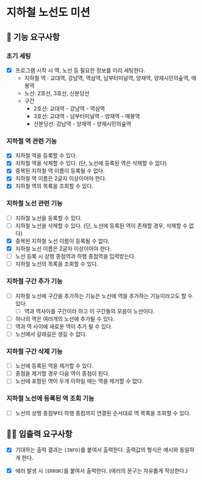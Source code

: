 # 지하철 노선도 미션

## 🚀 기능 요구사항

### 초기 세팅

- [x] 프로그램 시작 시 역, 노선 등 필요한 정보를 미리 세팅한다.
    - 지하철 역 : 교대역, 강남역, 역삼역, 남부터미널역, 양재역, 양재시민의숲역, 매봉역
    - 노선: 2호선, 3호선, 신분당선
    - 구간
        - 2호선: 교대역 - 강남역 - 역삼역
        - 3호선: 교대역 - 남부터미널역 - 양재역 - 매봉역
        - 신분당선: 강남역 - 양재역 - 양재시민의숲역

### 지하철 역 관련 기능

- [x] 지하철 역을 등록할 수 있다.
- [x] 지하철 역을 삭제할 수 있다. (단, 노선에 등록된 역은 삭제할 수 없다)
- [x] 중복된 지하철 역 이름이 등록될 수 없다.
- [x] 지하철 역 이름은 2글자 이상이어야 한다.
- [x] 지하철 역의 목록을 조회할 수 있다.

### 지하철 노선 관련 기능

- [ ] 지하철 노선을 등록할 수 있다.
- [ ] 지하철 노선을 삭제할 수 있다. (단, 노선에 등록된 역이 존재할 경우, 삭제할 수 없다)
- [x] 중복된 지하철 노선 이름이 등록될 수 없다.
- [x] 지하철 노선 이름은 2글자 이상이어야 한다.
- [ ] 노선 등록 시 상행 종점역과 하행 종점역을 입력받는다.
- [ ] 지하철 노선의 목록을 조회할 수 있다.

### 지하철 구간 추가 기능

- [ ] 지하철 노선에 구간을 추가하는 기능은 노선에 역을 추가하는 기능이라고도 할 수 있다.
    - [ ] 역과 역사이를 구간이라 하고 이 구간들의 모음이 노선이다.
- [ ] 하나의 역은 여러개의 노선에 추가될 수 있다.
- [ ] 역과 역 사이에 새로운 역이 추가 될 수 있다.
- [ ] 노선에서 갈래길은 생길 수 없다.

### 지하철 구간 삭제 기능

- [ ] 노선에 등록된 역을 제거할 수 있다.
- [ ] 종점을 제거할 경우 다음 역이 종점이 된다.
- [ ] 노선에 포함된 역이 두개 이하일 때는 역을 제거할 수 없다.

### 지하철 노선에 등록된 역 조회 기능

- [ ] 노선의 상행 종점부터 하행 종점까지 연결된 순서대로 역 목록을 조회할 수 있다.

## ✍🏻 입출력 요구사항

- [x] 기대하는 출력 결과는 `[INFO]`를 붙여서 출력한다. 출력값의 형식은 예시와 동일하게 한다.
- [x] 에러 발생 시 `[ERROR]`를 붙여서 출력한다. (에러의 문구는 자유롭게 작성한다.)

